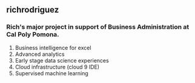 ## richrodriguez
### Rich's major project in support of Business Administration at Cal Poly Pomona.
1. Business intelligence for excel
2. Advanced analytics
3. Early stage data science experiences
4. Cloud infrastructure (cloud 9 IDE)
5. Supervised machine learning
